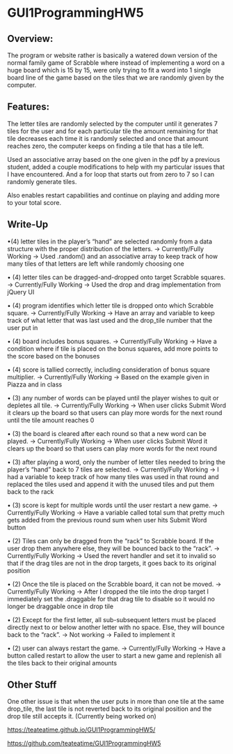 # GUI1ProgrammingHW5

Overview:
-----------------------
The program or website rather is basically a watered down version of the normal family game of Scrabble
where instead of implementing a word on a huge board which is 15 by 15, were only trying to fit a word
into 1 single board line of the game based on the tiles that we are randomly given by the computer.

Features:
-----------------------
The letter tiles are randomly selected by the computer until it generates 7 tiles for the user and for each
particular tile the amount remaining for that tile decreases each time it is randomly selected and once that amount reaches zero, the computer keeps on finding a tile that has a tile left.

Used an associative array based on the one given in the pdf by a previous student, added a couple modifications
to help with my particular issues that I have encountered.
And a for loop that starts out from zero to 7 so I can randomly generate tiles.

Also enables restart capabilities and continue on playing and adding more to your total score.

Write-Up
------------------------

•(4) letter tiles in the player’s “hand” are selected randomly from a data structure with the proper 
distribution of the letters. -> Currently/Fully Working -> Used .random() and an associative array
to keep track of how many tiles of that letters are left while randomly choosing one

• (4) letter tiles can be dragged-and-dropped onto target Scrabble squares.
-> Currently/Fully Working -> Used the drop and drag implementation from jQuery UI

• (4) program identifies which letter tile is dropped onto which Scrabble square.
-> Currently/Fully Working -> Have an array and variable to keep track of what letter that was last used and
the drop_tile number that the user put in

• (4) board includes bonus squares.
-> Currently/Fully Working -> Have a condition where if tile is placed on the bonus squares, add more points to
the score based on the bonuses

• (4) score is tallied correctly, including consideration of bonus square multiplier.
-> Currently/Fully Working -> Based on the example given in Piazza and in class

• (3) any number of words can be played until the player wishes to quit or depletes all tile.
-> Currently/Fully Working -> When user clicks Submit Word it clears up the board so that users can play more words for the next round until the tile amount reaches 0

• (3) the board is cleared after each round so that a new word can be played.
-> Currently/Fully Working -> When user clicks Submit Word it clears up the board so that users can play more words for the next round

• (3) after playing a word, only the number of letter tiles needed to bring the player’s “hand” back 
to 7 tiles are selected.
-> Currently/Fully Working -> I had a variable to keep track of how many tiles was used in that round and
replaced the tiles used and append it with the unused tiles and put them back to the rack

• (3) score is kept for multiple words until the user restart a new game.
-> Currently/Fully Working -> Have a variable called total sum that pretty much gets added from the previous round sum when user hits Submit Word button

• (2) Tiles can only be dragged from the “rack” to Scrabble board. If the user drop them anywhere 
else, they will be bounced back to the “rack”.
-> Currently/Fully Working -> Used the revert handler and set it to invalid so that if the drag tiles are not in the drop targets, it goes back to its original position

• (2) Once the tile is placed on the Scrabble board, it can not be moved.
-> Currently/Fully Working -> After I dropped the tile into the drop target I immediately set the .draggable for that drag tile to disable so it would no longer be draggable once in drop tile

• (2) Except for the first letter, all sub-subsequent letters must be placed directly next to or below 
another letter with no space. Else, they will bounce back to the “rack”.
-> Not working -> Failed to implement it

• (2) user can always restart the game.
-> Currently/Fully Working -> Have a button called restart to allow the user to start a new game and replenish all
the tiles back to their original amounts

Other Stuff
--------------------

One other issue is that when the user puts in more than one tile at the same drop_tile, the last tile is not reverted back to its original position and the drop tile still accepts it.
(Currently being worked on)

https://teateatime.github.io/GUI1ProgrammingHW5/

https://github.com/teateatime/GUI1ProgrammingHW5
